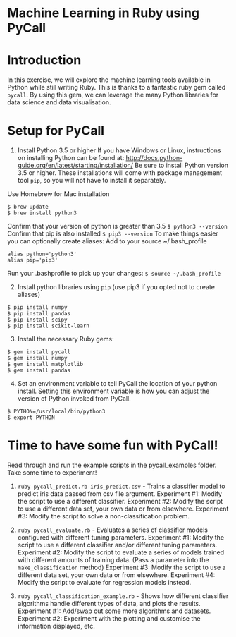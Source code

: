 # Machine Learning in Ruby using PyCall

# Introduction

In this exercise, we will explore the machine learning tools available in Python while still writing Ruby.
This is thanks to a fantastic ruby gem called `pycall`. By using this gem, we can leverage the many Python libraries for data science and data visualisation.

# Setup for PyCall

1. Install Python 3.5 or higher
If you have Windows or Linux, instructions on installing Python can be found at: http://docs.python-guide.org/en/latest/starting/installation/
Be sure to install Python version 3.5 or higher. These installations will come with package management tool `pip`, so you will not have to install it separately.

Use Homebrew for Mac installation
```
$ brew update
$ brew install python3
```
Confirm that your version of python is greater than 3.5
`$ python3 --version`
Confirm that pip is also installed
`$ pip3 --version`
To make things easier you can optionally create aliases:
Add to your source ~/.bash_profile
```
alias python='python3'
alias pip='pip3'
```
Run your .bashprofile to pick up your changes:
`$ source ~/.bash_profile`

2. Install python libraries using `pip` (use pip3 if you opted not to create aliases)
```
$ pip install numpy
$ pip install pandas
$ pip install scipy
$ pip install scikit-learn
```

3. Install the necessary Ruby gems:
```
$ gem install pycall
$ gem install numpy
$ gem install matplotlib
$ gem install pandas
```

4. Set an environment variable to tell PyCall the location of your python install. Setting this environment variable is how you can adjust the version of Python invoked from PyCall.
```
$ PYTHON=/usr/local/bin/python3
$ export PYTHON
```

# Time to have some fun with PyCall!

Read through and run the example scripts in the pycall_examples folder. Take some time to experiment!

1. `ruby pycall_predict.rb iris_predict.csv` - Trains a classifier model to predict iris data passed from csv file argument.
  Experiment #1: Modify the script to use a different classifier.
  Experiment #2: Modify the script to use a different data set, your own data or from elsewhere.
  Experiment #3: Modify the script to solve a non-classification problem.

2. `ruby pycall_evaluate.rb` - Evaluates a series of classifier models configured with different tuning parameters.
  Experiment #1: Modify the script to use a different classifier and/or different tuning parameters.
  Experiment #2: Modify the script to evaluate a series of models trained with different amounts of training data. (Pass a parameter into the `make_classification` method)
  Experiment #3: Modify the script to use a different data set, your own data or from elsewhere.
  Experiment #4: Modify the script to evaluate for regression models instead.

3. `ruby pycall_classification_example.rb` - Shows how different classifier algorithms handle different types of data, and plots the results.
  Experiment #1: Add/swap out some more algorithms and datasets.
  Experiment #2: Experiment with the plotting and customise the information displayed, etc.
